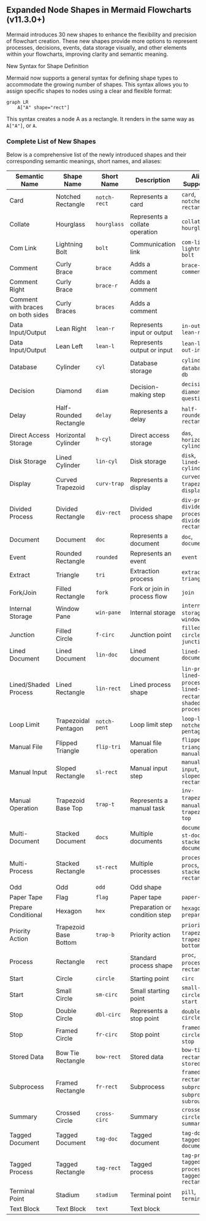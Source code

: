 ## Expanded Node Shapes in Mermaid Flowcharts (v11.3.0+) [​](#expanded-node-shapes-in-mermaid-flowcharts-v11-3-0)

Mermaid introduces 30 new shapes to enhance the flexibility and precision of flowchart creation. These new shapes provide more options to represent processes, decisions, events, data storage visually, and other elements within your flowcharts, improving clarity and semantic meaning.

New Syntax for Shape Definition

Mermaid now supports a general syntax for defining shape types to accommodate the growing number of shapes. This syntax allows you to assign specific shapes to nodes using a clear and flexible format:

```mermaid
graph LR
    A["A" shape="rect"]
```

This syntax creates a node A as a rectangle. It renders in the same way as `A["A"]`, or `A`.

### Complete List of New Shapes [​](#complete-list-of-new-shapes)

Below is a comprehensive list of the newly introduced shapes and their corresponding semantic meanings, short names, and aliases:

| **Semantic Name** | **Shape Name** | **Short Name** | **Description** | **Alias Supported** |
| --- | --- | --- | --- | --- |
| Card | Notched Rectangle | `notch-rect` | Represents a card | `card`, `notched-rectangle` |
| Collate | Hourglass | `hourglass` | Represents a collate operation | `collate`, `hourglass` |
| Com Link | Lightning Bolt | `bolt` | Communication link | `com-link`, `lightning-bolt` |
| Comment | Curly Brace | `brace` | Adds a comment | `brace-l`, `comment` |
| Comment Right | Curly Brace | `brace-r` | Adds a comment |  |
| Comment with braces on both sides | Curly Braces | `braces` | Adds a comment |  |
| Data Input/Output | Lean Right | `lean-r` | Represents input or output | `in-out`, `lean-right` |
| Data Input/Output | Lean Left | `lean-l` | Represents output or input | `lean-left`, `out-in` |
| Database | Cylinder | `cyl` | Database storage | `cylinder`, `database`, `db` |
| Decision | Diamond | `diam` | Decision-making step | `decision`, `diamond`, `question` |
| Delay | Half-Rounded Rectangle | `delay` | Represents a delay | `half-rounded-rectangle` |
| Direct Access Storage | Horizontal Cylinder | `h-cyl` | Direct access storage | `das`, `horizontal-cylinder` |
| Disk Storage | Lined Cylinder | `lin-cyl` | Disk storage | `disk`, `lined-cylinder` |
| Display | Curved Trapezoid | `curv-trap` | Represents a display | `curved-trapezoid`, `display` |
| Divided Process | Divided Rectangle | `div-rect` | Divided process shape | `div-proc`, `divided-process`, `divided-rectangle` |
| Document | Document | `doc` | Represents a document | `doc`, `document` |
| Event | Rounded Rectangle | `rounded` | Represents an event | `event` |
| Extract | Triangle | `tri` | Extraction process | `extract`, `triangle` |
| Fork/Join | Filled Rectangle | `fork` | Fork or join in process flow | `join` |
| Internal Storage | Window Pane | `win-pane` | Internal storage | `internal-storage`, `window-pane` |
| Junction | Filled Circle | `f-circ` | Junction point | `filled-circle`, `junction` |
| Lined Document | Lined Document | `lin-doc` | Lined document | `lined-document` |
| Lined/Shaded Process | Lined Rectangle | `lin-rect` | Lined process shape | `lin-proc`, `lined-process`, `lined-rectangle`, `shaded-process` |
| Loop Limit | Trapezoidal Pentagon | `notch-pent` | Loop limit step | `loop-limit`, `notched-pentagon` |
| Manual File | Flipped Triangle | `flip-tri` | Manual file operation | `flipped-triangle`, `manual-file` |
| Manual Input | Sloped Rectangle | `sl-rect` | Manual input step | `manual-input`, `sloped-rectangle` |
| Manual Operation | Trapezoid Base Top | `trap-t` | Represents a manual task | `inv-trapezoid`, `manual`, `trapezoid-top` |
| Multi-Document | Stacked Document | `docs` | Multiple documents | `documents`, `st-doc`, `stacked-document` |
| Multi-Process | Stacked Rectangle | `st-rect` | Multiple processes | `processes`, `procs`, `stacked-rectangle` |
| Odd | Odd | `odd` | Odd shape |  |
| Paper Tape | Flag | `flag` | Paper tape | `paper-tape` |
| Prepare Conditional | Hexagon | `hex` | Preparation or condition step | `hexagon`, `prepare` |
| Priority Action | Trapezoid Base Bottom | `trap-b` | Priority action | `priority`, `trapezoid`, `trapezoid-bottom` |
| Process | Rectangle | `rect` | Standard process shape | `proc`, `process`, `rectangle` |
| Start | Circle | `circle` | Starting point | `circ` |
| Start | Small Circle | `sm-circ` | Small starting point | `small-circle`, `start` |
| Stop | Double Circle | `dbl-circ` | Represents a stop point | `double-circle` |
| Stop | Framed Circle | `fr-circ` | Stop point | `framed-circle`, `stop` |
| Stored Data | Bow Tie Rectangle | `bow-rect` | Stored data | `bow-tie-rectangle`, `stored-data` |
| Subprocess | Framed Rectangle | `fr-rect` | Subprocess | `framed-rectangle`, `subproc`, `subprocess`, `subroutine` |
| Summary | Crossed Circle | `cross-circ` | Summary | `crossed-circle`, `summary` |
| Tagged Document | Tagged Document | `tag-doc` | Tagged document | `tag-doc`, `tagged-document` |
| Tagged Process | Tagged Rectangle | `tag-rect` | Tagged process | `tag-proc`, `tagged-process`, `tagged-rectangle` |
| Terminal Point | Stadium | `stadium` | Terminal point | `pill`, `terminal` |
| Text Block | Text Block | `text` | Text block |  |